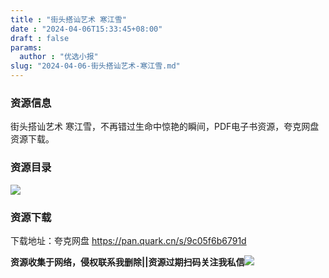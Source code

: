 ```yaml
---
title : "街头搭讪艺术 寒江雪"
date : "2024-04-06T15:33:45+08:00"
draft : false
params:
  author : "优选小报"
slug: "2024-04-06-街头搭讪艺术-寒江雪.md"
---
```


### 资源信息

街头搭讪艺术 寒江雪，不再错过生命中惊艳的瞬间，PDF电子书资源，夸克网盘资源下载。

### 资源目录

[![](//img7-1.zhekoulieshou.com/mmbiz_jpg/iaHBVewvSIbAynWYt2qwyRjTyaXKQ8zyyZA1gYRKtnH5ktIv8Bia1MHBgFeIDlhpaAWeBBocE3QVhVQONNowRZuA/0)](//img7-1.zhekoulieshou.com/mmbiz_jpg/iaHBVewvSIbAynWYt2qwyRjTyaXKQ8zyyZA1gYRKtnH5ktIv8Bia1MHBgFeIDlhpaAWeBBocE3QVhVQONNowRZuA/0)

### 资源下载

下载地址：夸克网盘 https://pan.quark.cn/s/9c05f6b6791d

**资源收集于网络，侵权联系我删除||资源过期扫码关注我私信**![](//img7-1.zhekoulieshou.com/mmbiz_jpg/iaHBVewvSIbAjcr9g6TlCXSfiaDqkbzuEzp207hVzPqT4YGQOAazQ1KNHCeACbia5Lzq4Ckwibe48iar1q7lgVP1o3w/640?wx_fmt=jpeg&from=appmsg)


